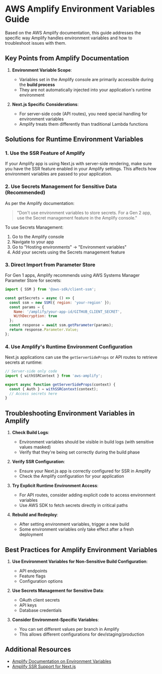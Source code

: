 # AWS Amplify Environment Variables Guide

Based on the AWS Amplify documentation, this guide addresses the specific way Amplify handles environment variables and how to troubleshoot issues with them.

## Key Points from Amplify Documentation

1. **Environment Variable Scope**: 
   - Variables set in the Amplify console are primarily accessible during the **build process**
   - They are not automatically injected into your application's runtime environment

2. **Next.js Specific Considerations**:
   - For server-side code (API routes), you need special handling for environment variables
   - Amplify treats them differently than traditional Lambda functions

## Solutions for Runtime Environment Variables

### 1. Use the SSR Feature of Amplify

If your Amplify app is using Next.js with server-side rendering, make sure you have the SSR feature enabled in your Amplify settings. This affects how environment variables are passed to your application.

### 2. Use Secrets Management for Sensitive Data (Recommended)

As per the Amplify documentation:

> "Don't use environment variables to store secrets. For a Gen 2 app, use the Secret management feature in the Amplify console."

To use Secrets Management:
1. Go to the Amplify console
2. Navigate to your app
3. Go to "Hosting environments" → "Environment variables"
4. Add your secrets using the Secrets management feature

### 3. Direct Import from Parameter Store

For Gen 1 apps, Amplify recommends using AWS Systems Manager Parameter Store for secrets:

```javascript
import { SSM } from '@aws-sdk/client-ssm';

const getSecrets = async () => {
  const ssm = new SSM({ region: 'your-region' });
  const params = {
    Name: '/amplify/your-app-id/GITHUB_CLIENT_SECRET',
    WithDecryption: true
  };
  const response = await ssm.getParameter(params);
  return response.Parameter.Value;
};
```

### 4. Use Amplify's Runtime Environment Configuration

Next.js applications can use the `getServerSideProps` or API routes to retrieve secrets at runtime:

```javascript
// Server-side only code
import { withSSRContext } from 'aws-amplify';

export async function getServerSideProps(context) {
  const { Auth } = withSSRContext(context);
  // Access secrets here
}
```

## Troubleshooting Environment Variables in Amplify

1. **Check Build Logs**:
   - Environment variables should be visible in build logs (with sensitive values masked)
   - Verify that they're being set correctly during the build phase

2. **Verify SSR Configuration**:
   - Ensure your Next.js app is correctly configured for SSR in Amplify
   - Check the Amplify configuration for your application

3. **Try Explicit Runtime Environment Access**:
   - For API routes, consider adding explicit code to access environment variables
   - Use AWS SDK to fetch secrets directly in critical paths

4. **Rebuild and Redeploy**:
   - After setting environment variables, trigger a new build
   - Some environment variables only take effect after a fresh deployment

## Best Practices for Amplify Environment Variables

1. **Use Environment Variables for Non-Sensitive Build Configuration**:
   - API endpoints
   - Feature flags
   - Configuration options

2. **Use Secrets Management for Sensitive Data**:
   - OAuth client secrets
   - API keys
   - Database credentials

3. **Consider Environment-Specific Variables**:
   - You can set different values per branch in Amplify
   - This allows different configurations for dev/staging/production

## Additional Resources

- [Amplify Documentation on Environment Variables](https://docs.aws.amazon.com/amplify/latest/userguide/environment-variables.html)
- [Amplify SSR Support for Next.js](https://docs.aws.amazon.com/amplify/latest/userguide/server-side-rendering-amplify.html)